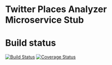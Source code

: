 Twitter Places Analyzer Microservice Stub
======================

# Build status
[![Build Status](https://travis-ci.org/microhackaton/twitter-places-analyzer-stub.svg?branch=master)](https://travis-ci.org/mickrohackaton/twitter-places-analyzer-stub) [![Coverage Status](http://img.shields.io/coveralls/mickrohackaton/twitter-places-analyzer-stub/master.svg)](https://coveralls.io/r/microhackaton/twitter-places-analyzer-stub)